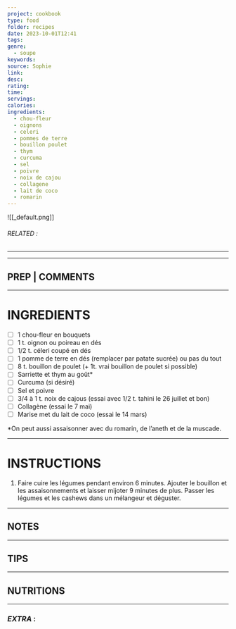 ```yaml
---
project: cookbook
type: food
folder: recipes
date: 2023-10-01T12:41
tags: 
genre:
  - soupe
keywords: 
source: Sophie
link: 
desc: 
rating: 
time: 
servings: 
calories: 
ingredients:
  - chou-fleur
  - oignons
  - celeri
  - pommes de terre
  - bouillon poulet
  - thym
  - curcuma
  - sel
  - poivre
  - noix de cajou
  - collagene
  - lait de coco
  - romarin
---
```


![[_default.png]]
###### *RELATED* : 
---


---
## PREP | COMMENTS



---
# INGREDIENTS

- [ ] 1 chou-fleur en bouquets
- [ ] 1 t. oignon ou poireau en dés
- [ ] 1/2 t. céleri coupé en dés
- [ ] 1 pomme de terre en dés (remplacer par patate sucrée) ou pas du tout
- [ ] 8 t. bouillon de poulet (+ 1t. vrai bouillon de poulet si possible)
- [ ] Sarriette et thym au goût*
- [ ] Curcuma (si désiré)
- [ ] Sel et poivre
- [ ] 3/4 à 1 t. noix de cajous (essai avec 1/2 t. tahini le 26 juillet et bon)
- [ ] Collagène (essai le 7 mai)
- [ ] Marise met du lait de coco (essai le 14 mars)

*On peut aussi assaisonner avec du romarin, de l’aneth et de la muscade.

---
# INSTRUCTIONS

1. Faire cuire les légumes pendant environ 6 minutes. Ajouter le bouillon et les assaisonnements et laisser mijoter 9 minutes de plus. Passer les légumes et les cashews dans un mélangeur et déguster.

---
## NOTES



---
## TIPS



---
## NUTRITIONS



---
### *EXTRA* :



